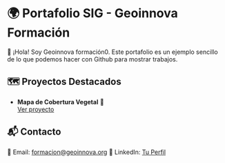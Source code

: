 # 🌍 Portafolio SIG - Geoinnova Formación

👋 ¡Hola! Soy Geoinnova formación0.  Este portafolio es un ejemplo sencillo de lo que podemos hacer con Github para mostrar trabajos.

## 🗺️ Proyectos Destacados
- **Mapa de Cobertura Vegetal** 🌱  
  [Ver proyecto](proyectos/proyecto1.md)

## 📬 Contacto
📧 Email: formacion@geoinnova.org
🔗 LinkedIn: [Tu Perfil](https://www.linkedin.com/school/geoinnova-formacion/)
